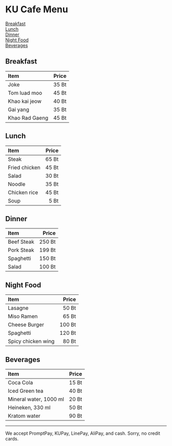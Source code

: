 # KU Cafe Menu

[Breakfast](#breakfast)    
[Lunch](#lunch)    
[Dinner](#dinner)    
[Night Food](#Night-Food)        
[Beverages](#Beverages)       




## Breakfast

| Item                            | Price |
|:--------------------------------|------:|
| Joke                            | 35 Bt |
| Tom luad moo                    | 45 Bt |
| Khao kai jeow                   | 40 Bt |
| Gai yang                        | 35 Bt |
| Khao Rad Gaeng                  | 45 Bt |


## Lunch 
| Item              | Price |
|:------------------|-------:|
| Steak             | 65 Bt |
| Fried chicken     | 45 Bt |
| Salad             | 30 Bt |
| Noodle            | 35 Bt |
| Chicken rice      | 45 Bt |
| Soup              | 5 Bt |


## Dinner

| Item                            | Price |
|:--------------------------------|-------:|
| Beef Steak                      | 250 Bt |
| Pork Steak                      | 199 Bt |
| Spaghetti                       | 150 Bt |
| Salad                           | 100 Bt |

## Night Food
| Item                            | Price |
|:--------------------------------|------:|
| Lasagne                         | 50 Bt |
| Miso Ramen                      | 65 Bt |
| Cheese Burger                   | 100 Bt |
| Spaghetti                       | 120 Bt |
| Spicy chicken wing              | 80 Bt |


## Beverages
| Item                            |  Price  |
|:--------------------------------|--------:|
| Coca Cola                       | 15 Bt |
| Iced Green tea                  | 40 Bt |
| Mineral water, 1000 ml          | 20 Bt |
| Heineken, 330 ml                | 50 Bt |
| Kratom water                    | 90 Bt |


---

We accept PromptPay, KUPay, LinePay, AliPay, and cash. Sorry, no credit cards.
